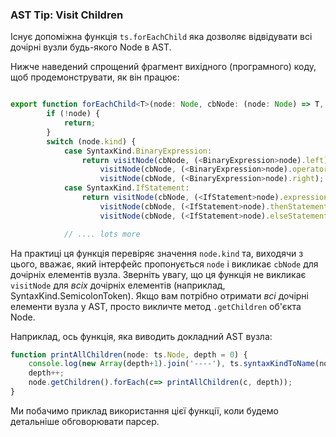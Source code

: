 ### AST Tip: Visit Children

Існує допоміжна функція `ts.forEachChild` яка дозволяє відвідувати всі дочірні вузли будь-якого Node  в AST.

Нижче наведений спрощений фрагмент вихідного (програмного) коду, щоб продемонструвати, як він працює:

```ts

export function forEachChild<T>(node: Node, cbNode: (node: Node) => T, cbNodeArray?: (nodes: Node[]) => T): T {
        if (!node) {
            return;
        }
        switch (node.kind) {
            case SyntaxKind.BinaryExpression:
                return visitNode(cbNode, (<BinaryExpression>node).left) ||
                    visitNode(cbNode, (<BinaryExpression>node).operatorToken) ||
                    visitNode(cbNode, (<BinaryExpression>node).right);
            case SyntaxKind.IfStatement:
                return visitNode(cbNode, (<IfStatement>node).expression) ||
                    visitNode(cbNode, (<IfStatement>node).thenStatement) ||
                    visitNode(cbNode, (<IfStatement>node).elseStatement);

            // .... lots more
```

На практиці ця функція перевіряє значення `node.kind`  та, виходячи з цього, вважає, який інтерфейс пропонується `node` і викликає `cbNode` для дочірніх елементів вузла. Зверніть увагу, що ця функція не викликає `visitNode` для *всіх* дочірніх елементів (наприклад, SyntaxKind.SemicolonToken). Якщо вам потрібно отримати *всі* дочірні елементи вузла у AST, просто викличте метод `.getChildren` об'єкта Node.

Наприклад, ось функція, яка виводить докладний AST вузла: 

```ts
function printAllChildren(node: ts.Node, depth = 0) {
    console.log(new Array(depth+1).join('----'), ts.syntaxKindToName(node.kind), node.pos, node.end);
    depth++;
    node.getChildren().forEach(c=> printAllChildren(c, depth));
}
```

Ми побачимо приклад використання цієї функції, коли будемо детальніше обговорювати парсер.
